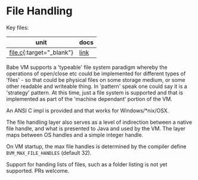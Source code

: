 # File Handling

Key files:

| unit                                                                      | docs                                  |
|---------------------------------------------------------------------------|---------------------------------------|
| [file.c](https://github.com/babevm/babevm/blob/master/src/c/file.c){:target="_blank"} | [link](doxygen/html/file_8c.html)     |

Babe VM supports a 'typeable' file system paradigm whereby the operations of open/close etc could be implemented for different types of 'files' - so that could be physical files on some storage medium, or some other readable and writeable thing.  In 'pattern' speak one could say it is a 'strategy' pattern.   At this time, just a file system is supported and that is implemented as part of the 'machine dependant' portion of the VM.    

An ANSI C impl is provided and that works for Windows/*nix/OSX.

The file handling layer also serves as a level of indirection between a native file handle, and what is presented to Java and used by the VM.  The layer maps between OS handles and a simple integer handle.    

On VM startup, the max file handles is determined by the compiler define `BVM_MAX_FILE_HANDLES` (default 32).

Support for handing lists of files, such as a folder listing is not yet supported.  PRs welcome.



